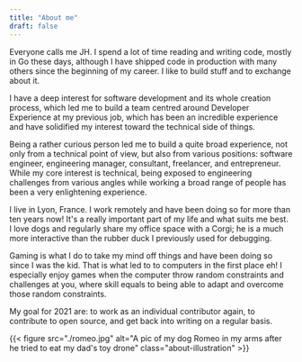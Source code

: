 ```yaml
---
title: "About me"
draft: false
---
```


Everyone calls me JH. I spend a lot of time reading and writing code, mostly in Go these days, although I have shipped code in production with many others since the beginning of my career. I like to build stuff and to exchange about it.

I have a deep interest for software development and its whole creation process, which led me to build a team centred around Developer Experience at my previous job, which has been an incredible experience and have solidified my interest toward the technical side of things.

Being a rather curious person led me to build a quite broad experience, not only from a technical point of view, but also from various positions: software engineer, engineering manager, consultant, freelancer, and entrepreneur. While my core interest is technical, being exposed to engineering challenges from various angles while working a broad range of people has been a very enlightening experience.

I live in Lyon, France.
I work remotely and have been doing so for more than ten years now! It's a really important part of my life and what suits me best. I love dogs and regularly share my office space with a Corgi; he is a much more interactive than the rubber duck I previously used for debugging.

Gaming is what I do to take my mind off things and have been doing so since I was the kid. That is what led to to computers in the first place eh! I especially enjoy games when the computer throw random constraints and challenges at you, where skill equals to being able to adapt and overcome those random constraints.

My goal for 2021 are: to work as an individual contributor again, to contribute to open source, and get back into writing on a regular basis.

{{< figure src="./romeo.jpg" alt="A pic of my dog Romeo in my arms after he tried to eat my dad's toy drone" class="about-illustration" >}}
